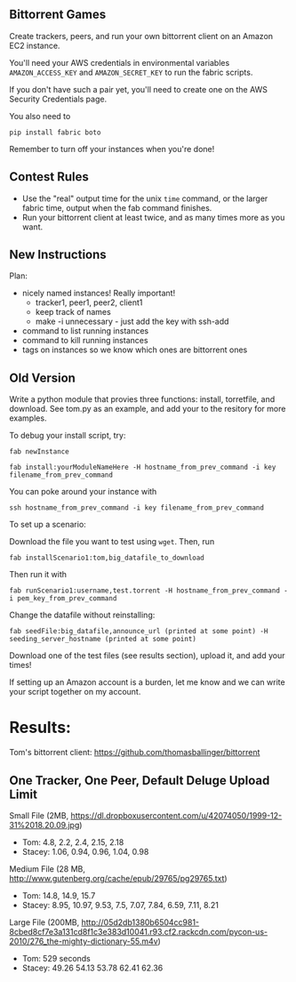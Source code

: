 Bittorrent Games
----------------

Create trackers, peers, and run your own bittorrent client on an Amazon EC2 instance.

You'll need your AWS credentials in environmental variables
`AMAZON_ACCESS_KEY` and `AMAZON_SECRET_KEY`
to run the fabric scripts.

If you don't have such a pair yet, you'll need to create one on the AWS Security Credentials page.

You also need to

`pip install fabric boto`

Remember to turn off your instances when you're done!


Contest Rules
-------------

* Use the "real" output time for the unix `time` command, or the larger fabric time, output when the fab command finishes.
* Run your bittorrent client at least twice, and as many times more as you want.

New Instructions
----------------

Plan:

* nicely named instances! Really important!
  * tracker1, peer1, peer2, client1
  * keep track of names
  * make -i unnecessary - just add the key with ssh-add
* command to list running instances
* command to kill running instances
* tags on instances so we know which ones are bittorrent ones





Old Version
-----------


Write a python module that provies three functions: install, torretfile, and download. See tom.py as an example, and add your to the resitory for more examples.

To debug your install script, try:

`fab newInstance`

`fab install:yourModuleNameHere -H hostname_from_prev_command -i key filename_from_prev_command`

You can poke around your instance with

`ssh hostname_from_prev_command -i key filename_from_prev_command`



To set up a scenario:

Download the file you want to test using `wget`. Then, run

`fab installScenario1:tom,big_datafile_to_download`

Then run it with

`fab runScenario1:username,test.torrent -H hostname_from_prev_command -i pem_key_from_prev_command`

Change the datafile without reinstalling:

`fab seedFile:big_datafile,announce_url (printed at some point) -H seeding_server_hostname (printed at some point)`

Download one of the test files (see results section), upload it, and add your times!

If setting up an Amazon account is a burden, let me know and we can write your script together on my account.

Results:
========

Tom's bittorrent client: https://github.com/thomasballinger/bittorrent

One Tracker, One Peer, Default Deluge Upload Limit
--------------------------------------------------

Small File (2MB, https://dl.dropboxusercontent.com/u/42074050/1999-12-31%2018.20.09.jpg)

* Tom: 4.8, 2.2, 2.4, 2.15, 2.18
* Stacey: 1.06, 0.94, 0.96, 1.04, 0.98

Medium File (28 MB, http://www.gutenberg.org/cache/epub/29765/pg29765.txt)

* Tom: 14.8, 14.9, 15.7
* Stacey: 8.95, 10.97, 9.53, 7.5, 7.07, 7.84, 6.59, 7.11, 8.21

Large File (200MB, http://05d2db1380b6504cc981-8cbed8cf7e3a131cd8f1c3e383d10041.r93.cf2.rackcdn.com/pycon-us-2010/276_the-mighty-dictionary-55.m4v)

* Tom: 529 seconds
* Stacey: 49.26 54.13 53.78 62.41 62.36
